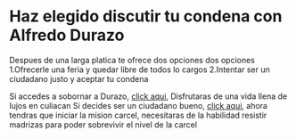 # Haz elegido discutir tu condena con Alfredo Durazo
Despues de una larga platica te ofrece dos opciones dos opciones
1.Ofrecerle una feria y quedar libre de todos lo cargos
2.Intentar ser un ciudadano justo y aceptar tu condena 

Si accedes a sobornar a Durazo, [click aqui](ocho.md), Disfrutaras de una vida llena de lujos en culiacan
Si decides ser un ciudadano bueno, [click aqui](nueve.md), ahora tendras que iniciar la mision carcel, necesitaras de la habilidad resistir madrizas para poder sobrevivir el nivel de la carcel
